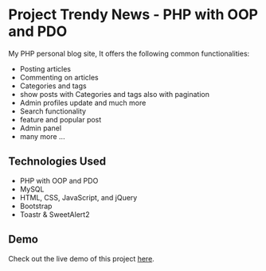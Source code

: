# Project Trendy News - PHP with OOP and PDO
My PHP personal blog site, It offers the following common functionalities:

- Posting articles
- Commenting on articles
- Categories and tags
- show posts with Categories and tags also with pagination
- Admin profiles update and much more
- Search functionality
- feature and popular post
- Admin panel
- many more ...

## Technologies Used
- PHP with OOP and PDO
- MySQL
- HTML, CSS, JavaScript, and jQuery
- Bootstrap
- Toastr & SweetAlert2
## Demo
Check out the live demo of this project [here](https://trandy-blog.000webhostapp.com/index.php).
